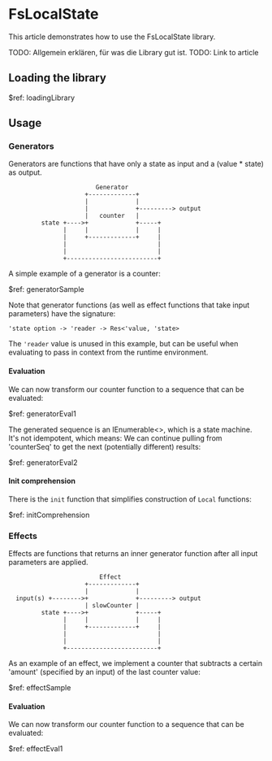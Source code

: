 ﻿﻿FsLocalState
===

This article demonstrates how to use the FsLocalState library.

TODO: Allgemein erklären, für was die Library gut ist. 
TODO: Link to article

Loading the library
---

$ref: loadingLibrary

Usage
---

### Generators

Generators are functions that have only a state as input and a (value * state) as output.


                            Generator
                         +-------------+
                         |             |
                         |             +---------> output
                         |   counter   |
             state +---->+             +-----+
                   |     |             |     |
                   |     +-------------+     |
                   |                         |
                   |                         |
                   +-------------------------+


A simple example of a generator is a counter:

$ref: generatorSample

Note that generator functions (as well as effect functions that take input parameters) have the signature:

`'state option -> 'reader -> Res<'value, 'state>`

The `'reader` value is unused in this example, but can be useful when evaluating to pass in context from
the runtime environment.

#### Evaluation

We can now transform our counter function to a sequence that can be evaluated:

$ref: generatorEval1

The generated sequence is an IEnumerable<>, which is a state machine. It's not idempotent, which means:
We can continue pulling from 'counterSeq' to get the next (potentially different) results:

$ref: generatorEval2


#### Init comprehension

There is the `init` function that simplifies construction of `Local` functions:

$ref: initComprehension


### Effects

Effects are functions that returns an inner generator function after all input parameters are applied.


                             Effect
                         +-------------+
                         |             |
      input(s) +-------->+             +---------> output
                         | slowCounter |
             state +---->+             +-----+
                   |     |             |     |
                   |     +-------------+     |
                   |                         |
                   |                         |
                   +-------------------------+


As an example of an effect, we implement a counter that subtracts a certain 'amount' (specified by an input)
of the last counter value:

$ref: effectSample


#### Evaluation

We can now transform our counter function to a sequence that can be evaluated:

$ref: effectEval1

